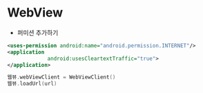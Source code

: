 # WebView

+ 퍼미션 추가하기

```xml
<uses-permission android:name="android.permission.INTERNET"/>
<application
             android:usesCleartextTraffic="true">
</application>
```

```kotlin
웹뷰.webViewClient = WebViewClient()
웹뷰.loadUrl(url)
```

